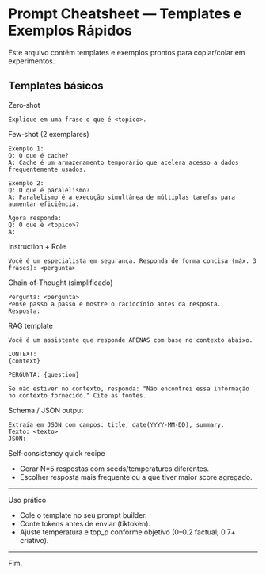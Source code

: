# Prompt Cheatsheet — Templates e Exemplos Rápidos

Este arquivo contém templates e exemplos prontos para copiar/colar em experimentos.

## Templates básicos

Zero‑shot
```
Explique em uma frase o que é <topico>.
```

Few‑shot (2 exemplares)
```
Exemplo 1:
Q: O que é cache?
A: Cache é um armazenamento temporário que acelera acesso a dados frequentemente usados.

Exemplo 2:
Q: O que é paralelismo?
A: Paralelismo é a execução simultânea de múltiplas tarefas para aumentar eficiência.

Agora responda:
Q: O que é <topico>?
A:
```

Instruction + Role
```
Você é um especialista em segurança. Responda de forma concisa (máx. 3 frases): <pergunta>
```

Chain‑of‑Thought (simplificado)
```
Pergunta: <pergunta>
Pense passo a passo e mostre o raciocínio antes da resposta.
Resposta:
```

RAG template
```
Você é um assistente que responde APENAS com base no contexto abaixo.

CONTEXT:
{context}

PERGUNTA: {question}

Se não estiver no contexto, responda: "Não encontrei essa informação no contexto fornecido." Cite as fontes.
```

Schema / JSON output
```
Extraia em JSON com campos: title, date(YYYY-MM-DD), summary.
Texto: <texto>
JSON:
```

Self‑consistency quick recipe
- Gerar N=5 respostas com seeds/temperatures diferentes.
- Escolher resposta mais frequente ou a que tiver maior score agregado.

---

Uso prático
- Cole o template no seu prompt builder.  
- Conte tokens antes de enviar (tiktoken).  
- Ajuste temperatura e top_p conforme objetivo (0–0.2 factual; 0.7+ criativo).

---

Fim.
